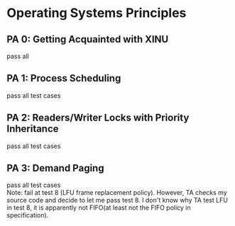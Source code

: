 # Operating Systems Principles

## PA 0: Getting Acquainted with XINU
pass all

## PA 1: Process Scheduling
pass all test cases

## PA 2: Readers/Writer Locks with Priority Inheritance
pass all test cases

## PA 3: Demand Paging
pass all test cases<br>
Note: fail at test 8 (LFU frame replacement policy). However, TA checks my source code and decide to let me pass test 8.
I don't know why TA test LFU in test 8, it is apparently not FIFO(at least not the FIFO policy in specification).
